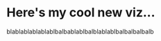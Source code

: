 # Here's my cool new viz...

blablablablablablbalbablablbalblablablbalbalbalbalb

<div class="flourish-embed flourish-chart" data-src="visualisation/11662132"><script src="https://public.flourish.studio/resources/embed.js"></script></div>
